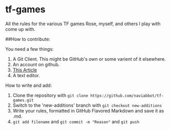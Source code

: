 # tf-games
All the rules for the various TF games Rose, myself, and others I play with come up with.  

##How to contribute:  

You need a few things:  

1. A Git Client. This might be GitHub's own or some varient of it elsewhere.
2. An account on github.
3. [This Article](https://help.github.com/articles/github-flavored-markdown/)
4. A text editor.  

How to write and add:

1. Clone the repository with ```git clone https://github.com/naviabbot/tf-games.git```
2. Switch to the 'new-additions' branch with ```git checkout new-additions```
3. Write your rules, formatted in GitHub Flavored Markdown and save it as <gamename>.md. 
4. ```git add filename``` and ```git commit -m "Reason"``` and ```git push```
